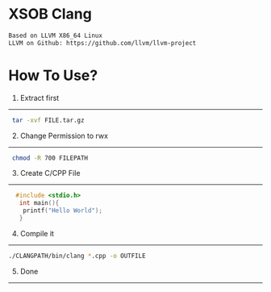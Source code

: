XSOB Clang 
=============

```txt
Based on LLVM X86_64 Linux
LLVM on Github: https://github.com/llvm/llvm-project
```
# How To Use?

1. Extract first
------------
```bash
 tar -xvf FILE.tar.gz
```

2. Change Permission to rwx
-------------
```bash
 chmod -R 700 FILEPATH
```

3. Create C/CPP File
-------------
```cpp
  #include <stdio.h>
   int main(){
    printf("Hello World");
   }
```

4. Compile it
----------------
```bash
./CLANGPATH/bin/clang *.cpp -o OUTFILE
```

5. Done
--------
